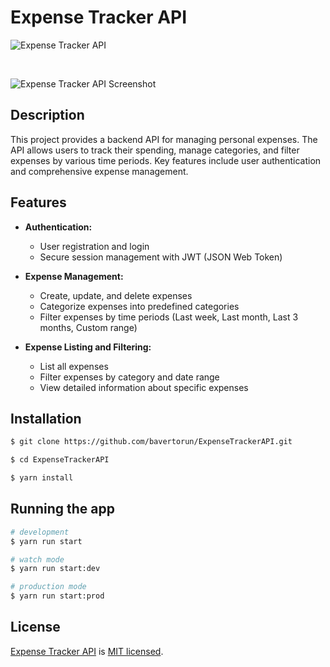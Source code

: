 # Expense Tracker API
<p>
<img src="https://assets.roadmap.sh/guest/expense-tracker-api-m72p5.png" alt="Expense Tracker API" />
</p>
<br>
<p>
<img src="https://i.hizliresim.com/hj6xtbu.png" alt="Expense Tracker API Screenshot" />
</p>

## Description

This project provides a backend API for managing personal expenses. The API allows users to track their spending, manage categories, and filter expenses by various time periods. Key features include user authentication and comprehensive expense management.

## Features

- **Authentication:**
  - User registration and login
  - Secure session management with JWT (JSON Web Token)

- **Expense Management:**
  - Create, update, and delete expenses
  - Categorize expenses into predefined categories
  - Filter expenses by time periods (Last week, Last month, Last 3 months, Custom range)

- **Expense Listing and Filtering:**
  - List all expenses
  - Filter expenses by category and date range
  - View detailed information about specific expenses

## Installation

```bash
$ git clone https://github.com/bavertorun/ExpenseTrackerAPI.git
```

```bash
$ cd ExpenseTrackerAPI
```

```bash
$ yarn install
```

## Running the app

```bash
# development
$ yarn run start

# watch mode
$ yarn run start:dev

# production mode
$ yarn run start:prod
```
## License

[Expense Tracker API](https://github.com/bavertorun/ExpenseTrackerAPI) is [MIT licensed](LICENSE).
